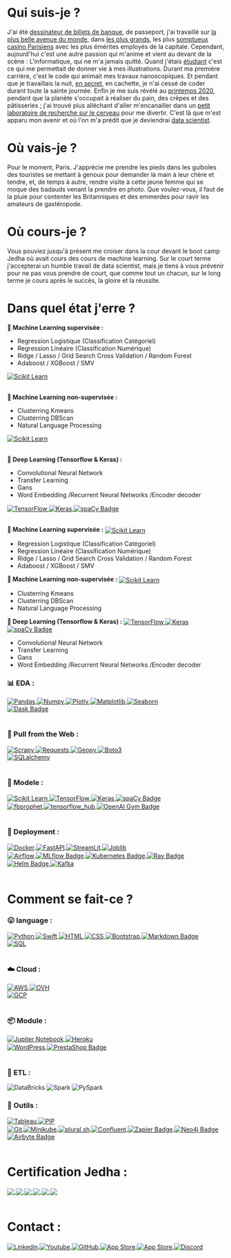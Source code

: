 # Qui suis-je ?

J'ai été [dessinateur de billets de banque](https://surys.com), de passeport, j'ai travaillé sur [la plus belle avenue du monde](https://www.pariselyseesclub.com), dans [les plus grands](https://www.clubpierrecharron.com/infos-pratiques/1ere-visite), les plus [somptueux casino Parisiens](https://www.hotelsbarriere.com/fr/paris/le-fouquets/activites/paris-club-barriere.html) avec les plus émérites employés de la capitale. Cependant, aujourd'hui c'est une autre passion qui m'anime et vient au devant de la scène : L'informatique, qui ne m'a jamais quitté. Quand j'étais [étudiant](https://www.linkedin.com/school/ecole-d'art-maryse-eloy/about/) c'est ce qui me permettait de donner vie à mes illustrations. Durant ma première carrière, c'est le code qui animait mes travaux nanoscopiques. Et pendant que je travaillais la nuit, [en secret](https://apps.apple.com/lu/developer/gauthier-rammault/id1493203805), en cachette, je n'ai cessé de coder durant toute la sainte journée. Enfin je me suis révélé au [printemps 2020](https://www.cned.fr/bts/bts-services-informatiques-aux-organisations-sio), pendant que la planète s'occupait à réaliser du pain, des crêpes et des pâtisseries ; j'ai trouvé plus alléchant d'aller m'encanailler dans un [petit laboratoire de recherche sur le cerveau](https://iscpif.fr/projects/linkrbrain/) pour me divertir. C'est là que m'est apparu mon avenir et où l'on m'a prédit que je deviendrai [data scientist](https://www.jedha.co/formations/formation-data-scientist).

# Où vais-je ? 

Pour le moment, Paris. J'apprécie me prendre les pieds dans les guiboles des touristes se mettant à genoux pour demander la main à leur chère et tendre, et, de temps à autre, rendre visite à cette jeune femme qui se moque des badauds venant la prendre en photo. Que voulez-vous, il faut de la pluie pour contenter les Britanniques et des emmerdes pour ravir les amateurs de gastéropode.  

# Où cours-je ?

Vous pouviez jusqu'à présent me croiser dans la cour devant le boot camp Jedha où avait cours des cours de machine learning. Sur le court terme j'accepterai un humble travail de data scientist, mais je tiens à vous prévenir pour ne pas vous prendre de court, que comme tout un chacun, sur le long terme je cours après le succès, la gloire et la réussite. 

# Dans quel état j'erre ?

__🔮 Machine Learning supervisée :__

* Regression Logistique (Classification Catégoriel) 
* Regression Linéaire (Classification Numérique) 
* Ridge / Lasso / Grid Search Cross Validation / Random Forest 
* Adaboost / XGBoost / SMV 
<a href="https://github.com/g0thier/Bloc-3/blob/main/01_Walmart/03_Lasso_Ridge_OLS.ipynb" target="_blank">
  <img align="center" src="https://img.shields.io/badge/scikit_learn-F7931E?style=flat&logo=scikit-learn&logoColor=white" alt="Scikit Learn" />
</a>
<div></br></div>

__🔮 Machine Learning non-supervisée :__

* Clusterring Kmeans
* Clusterring DBScan 
* Natural Language Processing
<a href="https://github.com/g0thier/Bloc-3/blob/main/01_Walmart/03_Lasso_Ridge_OLS.ipynb" target="_blank">
  <img align="center" src="https://img.shields.io/badge/scikit_learn-F7931E?style=flat&logo=scikit-learn&logoColor=white" alt="Scikit Learn" />
</a>
<div></br></div>

__🔮 Deep Learning (Tensorflow & Keras) :__

* Convolutional Neural Network
* Transfer Learning 
* Gans 
* Word Embedding /Recurrent Neural Networks /Encoder decoder 
<a href="https://github.com/g0thier/Bloc-4/blob/main/04_Deep_Prediction.ipynb" target="_blank">
  <img align="center" src="https://img.shields.io/badge/TensorFlow-FF6F00?style=flat&logo=tensorflow&logoColor=white" alt="TensorFlow" />
</a>
<a href="https://medium.com/@g0thier/apprendre-à-compter-les-cartes-sans-se-faire-virer-du-casino-252535e45c3b" target="_blank">
  <img align="center" src="https://img.shields.io/badge/Keras-%23D00000.svg?style=flat&logo=Keras&logoColor=white" alt="Keras" />
</a>
<a href="https://github.com/g0thier/Bloc-4/blob/main/04_Deep_Prediction.ipynb" target="_blank">
  <img align="center" src="https://img.shields.io/badge/spaCy-09A3D5?logo=spacy&logoColor=fff&style=flat" alt="spaCy Badge">
</a>
<div></br></div>

__🔮 Machine Learning supervisée :__
<a href="https://github.com/g0thier/Bloc-3/blob/main/01_Walmart/03_Lasso_Ridge_OLS.ipynb" target="_blank">
  <img align="center" src="https://img.shields.io/badge/scikit_learn-F7931E?style=flat&logo=scikit-learn&logoColor=white" alt="Scikit Learn" />
</a>

* Regression Logistique (Classification Catégoriel) 
* Regression Linéaire (Classification Numérique) 
* Ridge / Lasso / Grid Search Cross Validation / Random Forest 
* Adaboost / XGBoost / SMV 

__🔮 Machine Learning non-supervisée :__
<a href="https://github.com/g0thier/Bloc-3/blob/main/01_Walmart/03_Lasso_Ridge_OLS.ipynb" target="_blank">
  <img align="center" src="https://img.shields.io/badge/scikit_learn-F7931E?style=flat&logo=scikit-learn&logoColor=white" alt="Scikit Learn" />
</a>

* Clusterring Kmeans
* Clusterring DBScan 
* Natural Language Processing

__🔮 Deep Learning (Tensorflow & Keras) :__
<a href="https://github.com/g0thier/Bloc-4/blob/main/04_Deep_Prediction.ipynb" target="_blank">
  <img align="center" src="https://img.shields.io/badge/TensorFlow-FF6F00?style=flat&logo=tensorflow&logoColor=white" alt="TensorFlow" />
</a>
<a href="https://medium.com/@g0thier/apprendre-à-compter-les-cartes-sans-se-faire-virer-du-casino-252535e45c3b" target="_blank">
  <img align="center" src="https://img.shields.io/badge/Keras-%23D00000.svg?style=flat&logo=Keras&logoColor=white" alt="Keras" />
</a>
<a href="https://github.com/g0thier/Bloc-4/blob/main/04_Deep_Prediction.ipynb" target="_blank">
  <img align="center" src="https://img.shields.io/badge/spaCy-09A3D5?logo=spacy&logoColor=fff&style=flat" alt="spaCy Badge">
</a>

* Convolutional Neural Network
* Transfer Learning 
* Gans 
* Word Embedding /Recurrent Neural Networks /Encoder decoder 









### 📊 EDA :
<a href="https://github.com/g0thier/Cours_Data/blob/main/Pandas.ipynb" target="_blank">
  <img align="center" src="https://img.shields.io/badge/Pandas-2C2D72?style=flat&logo=pandas&logoColor=white" alt="Pandas" />
</a>
<a href="https://github.com/g0thier/Cours_Data/blob/main/Pandas.ipynb" target="_blank">
  <img align="center" src="https://img.shields.io/badge/Numpy-777BB4?style=flat&logo=numpy&logoColor=white" alt="Numpy" />
</a>
<a href="https://github.com/g0thier/Bloc-5/blob/main/02_EDA_pricing.ipynb" target="_blank">
  <img align="center" src="https://img.shields.io/badge/Plotly-239120?style=flat&logo=plotly&logoColor=white" alt="Plotly" />
</a>
<a href="https://github.com/g0thier/Cours_Data/blob/main/Plots.ipynb" target="_blank">
  <img align="center" src="https://img.shields.io/badge/-Matplotlib-yellow" alt="Matplotlib" />
</a>
<a href="https://github.com/g0thier/Cours_Data/blob/main/Plots.ipynb" target="_blank">
  <img align="center" src="https://img.shields.io/badge/-Seaborn-blue" alt="Seaborn" />
</a>
</br>
<a href="" target="_blank">
  <img align="center" src="https://img.shields.io/badge/🚧-Dask-FDA061?logo=dask&logoColor=fff&style=flat" alt="Dask Badge">
</a>
<div></br></div>

### 📃 Pull from the Web :
<a href="https://github.com/g0thier/iTunes-Store-Scrapy/blob/main/Script05.py" target="_blank">
  <img align="center" src="https://img.shields.io/badge/-Scrapy-brightgreen" alt="Scrapy" />
</a>
<a href="https://github.com/g0thier/Bloc-5/blob/main/06_Test_API.ipynb" target="_blank">
  <img align="center" src="https://img.shields.io/badge/-Requests-black" alt="Requests" />
</a>
<a href="https://github.com/g0thier/Cours_Data/blob/main/Pandas.ipynb" target="_blank">
  <img align="center" src="https://img.shields.io/badge/-Geopy-blue" alt="Geopy" />
</a>
<a href="https://github.com/g0thier/Bloc-1/blob/main/09_push_s3.ipynb" target="_blank">
  <img align="center" src="https://img.shields.io/badge/-boto3-orange" alt="Boto3" />
</a>
</br>
<a href="" target="_blank">
  <img align="center" src="https://img.shields.io/badge/🚧-sqlalchemy-blueviolet" alt="SQLalchemy" />
</a>
<div></br></div>

### 🔮 Modele : 
<a href="https://github.com/g0thier/Bloc-3/blob/main/01_Walmart/03_Lasso_Ridge_OLS.ipynb" target="_blank">
  <img align="center" src="https://img.shields.io/badge/scikit_learn-F7931E?style=flat&logo=scikit-learn&logoColor=white" alt="Scikit Learn" />
</a>
<a href="https://github.com/g0thier/Bloc-4/blob/main/04_Deep_Prediction.ipynb" target="_blank">
  <img align="center" src="https://img.shields.io/badge/TensorFlow-FF6F00?style=flat&logo=tensorflow&logoColor=white" alt="TensorFlow" />
</a>
<a href="https://medium.com/@g0thier/apprendre-à-compter-les-cartes-sans-se-faire-virer-du-casino-252535e45c3b" target="_blank">
  <img align="center" src="https://img.shields.io/badge/Keras-%23D00000.svg?style=flat&logo=Keras&logoColor=white" alt="Keras" />
</a>
<a href="https://github.com/g0thier/Bloc-4/blob/main/04_Deep_Prediction.ipynb" target="_blank">
  <img align="center" src="https://img.shields.io/badge/spaCy-09A3D5?logo=spacy&logoColor=fff&style=flat" alt="spaCy Badge">
</a>
</br>
<a href="" target="_blank">
  <img align="center" src="https://img.shields.io/badge/🚧-fbprophet-%233c5a96" alt="fbprophet">
</a>
<a href="https://github.com/g0thier/Bloc-4/blob/main/04_Deep_Prediction.ipynb" target="_blank">
  <img align="center" src="https://img.shields.io/badge/🚧-TensorFlow_Hub-FF6F00?style=flat&logo=tensorflow&logoColor=white" alt="tensorflow_hub" />
</a>
<a href="" target="_blank">
  <img align="center" src="https://img.shields.io/badge/🚧-OpenAI_Gym-0081A5?logo=openaigym&logoColor=fff&style=flat" alt="OpenAI Gym Badge">
</a>
<div></br></div>

### 🚀 Deployment : 
<a href="https://github.com/g0thier/Bloc-5/blob/main/04_Application/PushMe.py" target="_blank">
  <img align="center" src="https://img.shields.io/badge/Docker-2CA5E0?style=flat&logo=docker&logoColor=white" alt="Docker" />
</a>
<a href="https://github.com/g0thier/Bloc-5/blob/main/05_API/app/main.py" target="_blank">
  <img align="center" src="https://img.shields.io/badge/FastAPI-009688?style=flat&logo=FastAPI&logoColor=white" alt="FastAPI" />
</a>
<a href="https://moviescorepredict-rg.herokuapp.com" target="_blank">
  <img align="center" src="https://img.shields.io/badge/Streamlit-FF4B4B?style=flat&logo=Streamlit&logoColor=white" alt="StreamLit">
</a>
<a href="https://github.com/g0thier/Bloc-6/blob/main/09_application/app.py" target="_blank">
  <img align="center" src="https://img.shields.io/badge/-Joblib-orange" alt="Joblib">
</a>
</br>
<a href="" target="_blank">
  <img align="center" src="https://img.shields.io/badge/🚧-Airflow-017CEE?style=flat&logo=Apache_Airflow&logoColor=white" alt="Airflow"/>
</a>
<a href="" target="_blank">
  <img align="center" src="https://img.shields.io/badge/🚧-MLflow-0194E2?logo=mlflow&logoColor=fff&style=flat" alt="MLflow Badge">
</a>
<a href="" target="_blank">
  <img align="center" src="https://img.shields.io/badge/🚧-Kubernetes-326CE5?logo=kubernetes&logoColor=fff&style=flat" alt="Kubernetes Badge">
</a>
<a href="" target="_blank">
  <img align="center" src="https://img.shields.io/badge/🚧-Ray-028CF0?logo=ray&logoColor=fff&style=flat" alt="Ray Badge">
</a>
<a href="" target="_blank">
  <img align="center" src="https://img.shields.io/badge/🚧-Helm-0F1689?logo=helm&logoColor=fff&style=flat" alt="Helm Badge">
</a>
<a href="" target="_blank">
  <img align="center" src="https://img.shields.io/badge/🚧-Apache_Kafka-231F20?logo=apachekafka&logoColor=fff&style=flat" alt="Kafka">
</a>
<div></br></div>

# Comment se fait-ce ?

### 😛 language :

<a href="https://github.com/g0thier/Bloc-2/blob/main/05_Graph_followup_time_2.ipynb" target="_blank">
  <img align="center" src="https://img.shields.io/badge/Python-FFD43B?style=flat&logo=python&logoColor=blue" alt="Python">
</a>
<a href="https://apps.apple.com/lu/developer/gauthier-rammault/id1493203805" target="_blank">
  <img align="center" src="https://img.shields.io/badge/Swift-FA7343?style=flat&logo=swift&logoColor=white" alt="Swift">
</a>
<a href="https://lafleche.app/ADN/index.html" target="_blank">
  <img align="center" src="https://img.shields.io/badge/HTML-239120?style=flat&logo=html5&logoColor=white" alt="HTML">
</a>
<a href="https://lafleche.app" target="_blank">
  <img align="center" src="https://img.shields.io/badge/CSS-239120?&style=flat&logo=css3&logoColor=white" alt="CSS">
</a>
<a href="https://github.com/g0thier/Bloc-5/blob/main/05_API/app/main.py" target="_blank">
  <img align="center" src="https://img.shields.io/badge/Bootstrap-563D7C?style=flat&logo=bootstrap&logoColor=white" alt="Bootstrap">
</a>
<a href="https://github.com/g0thier/g0thier/blob/main/README.md" target="_blank">
  <img align="center" src="https://img.shields.io/badge/Markdown-000?logo=markdown&logoColor=fff&style=flat" alt="Markdown Badge">
</a>
</br>
<a href="" target="_blank">
  <img align="center" src="https://img.shields.io/badge/🚧-SQL-black?style=flat&logo=SQL" alt="SQL">
</a>
<div></br></div>



### ☁️ Cloud :

<a href="https://github.com/g0thier/Bloc-1/blob/main/10_pull_s3.ipynb" target="_blank">
  <img align="center" src="https://img.shields.io/badge/Amazon_AWS-FF9900?style=flat&logo=amazonaws&logoColor=white" alt="AWS" />
</a>
<a href="https://lafleche.app" target="_blank">
  <img align="center" src="https://img.shields.io/badge/ovh-123F6D?style=flat&logo=OVH&logoColor=white" alt="OVH">
</a>
</br>
<a href="" target="_blank">
  <img align="center" src="https://img.shields.io/badge/🚧-Google_Cloud-4285F4?style=flat&logo=google-cloud&logoColor=white" alt="GCP" />
</a>
<div></br></div>

### 📦 Module :
<a href="https://github.com/g0thier/Bloc-1/blob/main/01_cities_weather_infos.ipynb" target="_blank">
  <img align="center" src="https://img.shields.io/badge/-Jupiter-F37626" alt="Jupiter Notebook" />
</a>
<a href="https://getaroundapi-rg.herokuapp.com" target="_blank">
  <img align="center" src="https://img.shields.io/badge/Heroku-430098?style=flat&logo=heroku&logoColor=white" alt="Heroku" />
</a>
</br>
<a href="" target="_blank">
  <img align="center" src="https://img.shields.io/badge/🚧-Wordpress-21759B?style=flat&logo=wordpress&logoColor=white" alt="WordPress" />
</a>
<a href="" target="_blank">
  <img align="center" src="https://img.shields.io/badge/🚧-PrestaShop-DF0067?logo=prestashop&logoColor=fff&style=flat" alt="PrestaShop Badge">
</a>
<div></br></div>

### 🚄 ETL :
![DataBricks](https://img.shields.io/badge/🚧-Databricks-FF3621?style=flat&logo=Databricks&logoColor=white) 
![Spark](https://img.shields.io/badge/🚧-Apache_Spark-FFFFFF?style=flat&logo=apachespark&logoColor=#E35A16)
![PySpark](https://img.shields.io/badge/🚧-PySpark-32CD32?style=flat&logo=apachespark&logoColor=#E35A16)


### 🔧 Outils :
<a href="https://github.com/g0thier/Projet-Essentials/blob/main/Projet%20Michelin%20Guide%20Restaurants%202021%20copie.pdf" target="_blank">
  <img align="center" src="https://img.shields.io/badge/Tableau-E97627?style=flat&logo=Tableau&logoColor=white" alt="Tableau" />
</a>
<a href="https://github.com/g0thier/Bloc-6/blob/main/09_application/Dockerfile" target="_blank">
  <img align="center" src="https://img.shields.io/badge/pip-3775A9?style=flat&logo=pypi&logoColor=white" alt="PIP" />
</a>
</br>
<a href="" target="_blank">
  <img align="center" src="https://img.shields.io/badge/🚧-GIT-E44C30?style=flat&logo=git&logoColor=white" alt="Git" />
</a>
<a href="" target="_blank">
  <img align="center" src="https://img.shields.io/badge/🚧-minikube-blue" alt="Minikube" />
</a>
<a href="" target="_blank">
  <img align="center" src="https://img.shields.io/badge/🚧-plural-826ee6" alt="plural.sh" />
</a>
<a href="" target="_blank">
  <img align="center" src="https://img.shields.io/badge/🚧-Confluent-040730" alt="Confluent">
</a>
<a href="" target="_blank">
  <img align="center" src="https://img.shields.io/badge/🚧-Zapier-FF4A00?logo=zapier&logoColor=fff&style=flat" alt="Zapier Badge" />
</a>
<a href="" target="_blank">
  <img align="center" src="https://img.shields.io/badge/🚧-Neo4j-4581C3?logo=neo4j&logoColor=fff&style=flat" alt="Neo4j Badge" />
</a>
<a href="" target="_blank">
  <img align="center" src="https://img.shields.io/badge/🚧-Airbyte-615EFF?logo=airbyte&logoColor=fff&style=flat" alt="Airbyte Badge">
</a>
<div></br></div>

# Certification Jedha : 

<a href="https://github.com/g0thier/Bloc-1">
    <img align="center" src="https://github-readme-stats.vercel.app/api/pin/?username=g0thier&repo=Bloc-1&title_color=586e75&text_color=586e75&icon_color=008000" />
</a>
<a href="https://github.com/g0thier/Bloc-2">
    <img align="center" src="https://github-readme-stats.vercel.app/api/pin/?username=g0thier&repo=Bloc-2&title_color=586e75&text_color=586e75&icon_color=008000" />
</a>
<a href="https://github.com/g0thier/Bloc-3">
    <img align="center" src="https://github-readme-stats.vercel.app/api/pin/?username=g0thier&repo=Bloc-3&title_color=586e75&text_color=586e75&icon_color=008000" />
</a>
<a href="https://github.com/g0thier/Bloc-4">
    <img align="center" src="https://github-readme-stats.vercel.app/api/pin/?username=g0thier&repo=Bloc-4&title_color=586e75&text_color=586e75&icon_color=008000" />
</a>
<a href="https://github.com/g0thier/Bloc-5">
    <img align="center" src="https://github-readme-stats.vercel.app/api/pin/?username=g0thier&repo=Bloc-5&title_color=586e75&text_color=586e75&icon_color=008000" />
</a>
<a href="https://github.com/g0thier/Bloc-6">
    <img align="center" src="https://github-readme-stats.vercel.app/api/pin/?username=g0thier&repo=Bloc-6&title_color=586e75&text_color=586e75&icon_color=008000" />
</a>
<div></br></div>

# Contact : 

<a href="https://www.linkedin.com/in/gauthier-rammault/" target="_blank">
  <img align="center" src="https://img.shields.io/badge/LinkedIn-0077B5?style=for-the-badge&logo=linkedin&logoColor=white" alt="Linkedin" />
</a>
<a href="https://www.youtube.com/watch?v=3zXOKyZjQvw&list=PL1-pL4OHXCI2hTGmwA9hBGsM8SnX0qMaL" target="_blank">
  <img align="center" src="https://img.shields.io/badge/YouTube-FF0000?style=for-the-badge&logo=youtube&logoColor=white" alt="Youtube" />
</a>
<a href="https://github.com/g0thier" target="_blank">
  <img align="center" src="https://img.shields.io/badge/GitHub-100000?style=for-the-badge&logo=github&logoColor=white" alt="GitHub" />
</a>
<a href="https://apps.apple.com/fr/developer/gauthier-rammault/id1493203805" target="_blank">
  <img align="center" src="https://img.shields.io/badge/App_Store-0D96F6?style=for-the-badge&logo=app-store&logoColor=white" alt="App Store" />
</a>
<a href="https://wa.me/qr/LEBXAAIBO2RKG1" target="_blank">
  <img align="center" src="https://img.shields.io/badge/WhatsApp-25D366?style=for-the-badge&logo=whatsapp&logoColor=white" alt="App Store" />
</a>
<a href="mailto:Gauthier#1774" target="_blank">
  <img align="center" src="https://img.shields.io/badge/Discord-7289DA?style=for-the-badge&logo=discord&logoColor=white" alt="Discord" />
</a>
<div></br></div>

